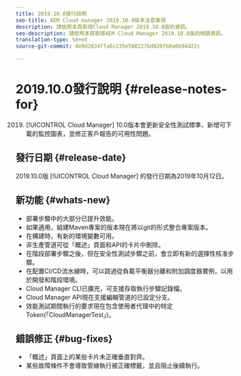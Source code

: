 ```yaml
---
title: 2019.10.0發行說明
seo-title: AEM Cloud manager 2019.10.0版本注意事項
description: 請依照本頁取得Cloud Manager 2019.10.0版的資訊。
seo-description: 請依照本頁取得AEM Cloud Manager 2019.10.0版的相關資訊。
translation-type: tm+mt
source-git-commit: de9d2834ffa6c235e580227bd020fb8a0b94d22c

---
```


# 2019.10.0發行說明 {#release-notes-for}

2019. [!UICONTROL Cloud Manager] 10.0版本會更新安全性測試標準、新增可下載的監控圖表，並修正客戶報告的可用性問題。

## 發行日期 {#release-date}

2019.10.0版 [!UICONTROL Cloud Manager] 的發行日期為2019年10月12日。

## 新功能 {#whats-new}

* 部署步驟中的大部分已提升效能。
* 如果適用，組建Maven專案的版本現在將以git的形式整合專案版本。
* 在構建時，有新的環境變數可用。
* 非生產管道可從「概述」頁面和API的卡片中刪除。
* 在階段部署步驟之後，但在安全性測試步驟之前，會立即有新的選擇性核准步驟。
* 在配置CI/CD流水線時，可以跳過從負載平衡器分離和附加調度器實例，以用於開發和階段環境。
* Cloud Manager CLI已擴充，可支援存取執行步驟記錄檔。
* Cloud Manager API現在支援編輯管道的已設定分支。
* 效能測試期間執行的要求現在包含使用者代理中的特定Token(「CloudManagerTest」)。

## 錯誤修正 {#bug-fixes}

* 「概述」頁面上的某些卡片未正確垂直對齊。
* 某些故障條件不會導致管線執行被正確標籤，並且阻止後續執行。
